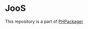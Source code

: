 JooS
====

This repository is a part of [PHPackager](http://github.com/covex-nn/PHPackager "PHPackager")
